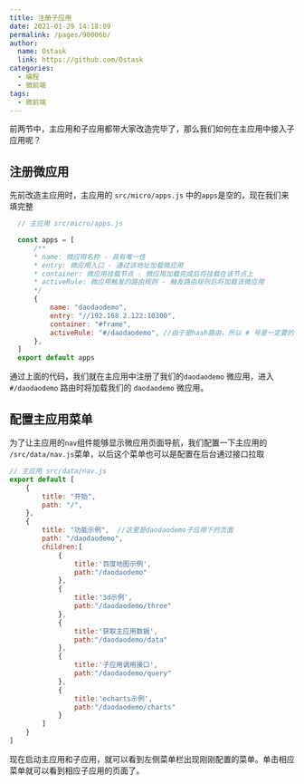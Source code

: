```yaml
---
title: 注册子应用
date: 2021-01-29 14:18:09
permalink: /pages/90006b/
author: 
  name: Ostask
  link: https://github.com/Ostask
categories: 
  - 编程
  - 微前端
tags:
  - 微前端
---
```

前两节中，主应用和子应用都带大家改造完毕了，那么我们如何在主应用中接入子应用呢？
## 注册微应用
先前改造主应用时，主应用的 `src/micro/apps.js` 中的`apps`是空的，现在我们来填完整
```javascript
  // 主应用 src/micro/apps.js

  const apps = [
      /**
      * name: 微应用名称 - 具有唯一性
      * entry: 微应用入口 - 通过该地址加载微应用
      * container: 微应用挂载节点 - 微应用加载完成后将挂载在该节点上
      * activeRule: 微应用触发的路由规则 - 触发路由规则后将加载该微应用
      */
      {
          name: "daodaodemo",
          entry: "//192.168.2.122:10300",
          container: "#frame",
          activeRule: "#/daodaodemo", //由于是hash路由，所以 # 号是一定要的
      },
  ]
  export default apps
```
通过上面的代码，我们就在主应用中注册了我们的`daodaodemo` 微应用，进入 `#/daodaodemo` 路由时将加载我们的 `daodaodemo` 微应用。

## 配置主应用菜单
为了让主应用的`nav`组件能够显示微应用页面导航，我们配置一下主应用的 `/src/data/nav.js`菜单，以后这个菜单也可以是配置在后台通过接口拉取

```javascript
// 主应用 src/data/nav.js
export default [
    {
        title: "开始",
        path: "/",
    },
    {
        title: "功能示例",  //这里是daodaodemo子应用下的页面
        path: "/daodaodemo",
        children:[
            {
                title:'百度地图示例',
                path:"/daodaodemo"
            },
            {
                title:'3d示例',
                path:"/daodaodemo/three"
            },
            {
                title:'获取主应用数据',
                path:"/daodaodemo/data"
            },
            {
                title:'子应用调用接口',
                path:"/daodaodemo/query"
            },
            {
                title:'echarts示例',
                path:"/daodaodemo/charts"
            }
        ]
    }
]
```
现在启动主应用和子应用，就可以看到左侧菜单栏出现刚刚配置的菜单。单击相应菜单就可以看到相应子应用的页面了。
